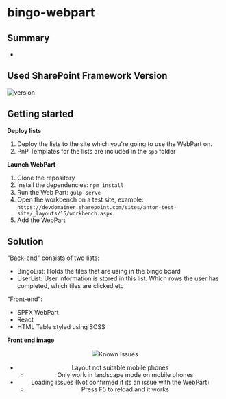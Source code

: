 # bingo-webpart

## Summary

-


## Used SharePoint Framework Version

![version](https://img.shields.io/badge/version-1.11-green.svg)


## Getting started

**Deploy lists**

1. Deploy the lists to the site which you're going to use the WebPart on.
2. PnP Templates for the lists are included in the ```spo``` folder

**Launch WebPart**

1. Clone the repository
2. Install the dependencies: ```npm install```
3. Run the Web Part: ```gulp serve```
4. Open the workbench on a test site, example: ```https://devdomainer.sharepoint.com/sites/anton-test-site/_layouts/15/workbench.aspx```
5. Add the WebPart


## Solution

"Back-end" consists of two lists:

* BingoList: Holds the tiles that are using in the bingo board
* UserList: User information is stored in this list. Which rows the user has completed, which tiles are clicked etc

"Front-end":

* SPFX WebPart
* React
* HTML Table styled using SCSS

**Front end image**
<div align="center">
	<img src="/images/bingo-example.png />
</div>

## Known Issues

* Layout not suitable mobile phones
    * Only work in landscape mode on mobile phones
* Loading issues (Not confirmed if its an issue with the WebPart)
    * Press F5 to reload and it works


